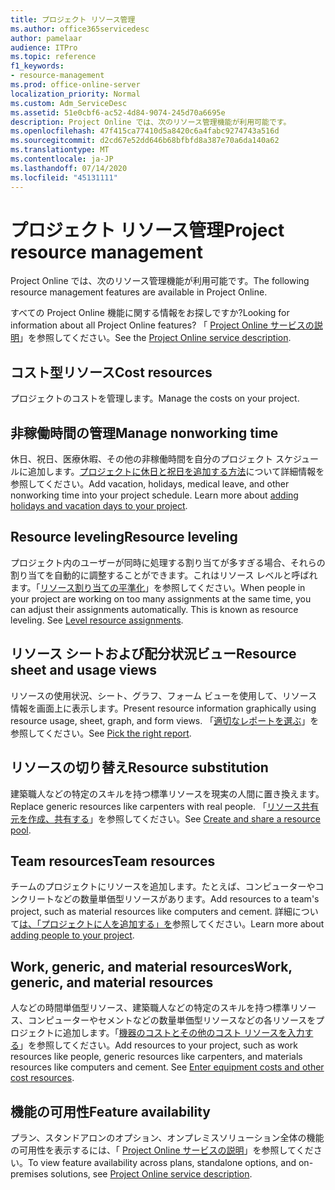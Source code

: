 ```yaml
---
title: プロジェクト リソース管理
ms.author: office365servicedesc
author: pamelaar
audience: ITPro
ms.topic: reference
f1_keywords:
- resource-management
ms.prod: office-online-server
localization_priority: Normal
ms.custom: Adm_ServiceDesc
ms.assetid: 51e0cbf6-ac52-4d84-9074-245d70a6695e
description: Project Online では、次のリソース管理機能が利用可能です。
ms.openlocfilehash: 47f415ca77410d5a8420c6a4fabc9274743a516d
ms.sourcegitcommit: d2cd67e52dd646b68bfbfd8a387e70a6da140a62
ms.translationtype: MT
ms.contentlocale: ja-JP
ms.lasthandoff: 07/14/2020
ms.locfileid: "45131111"
---
```

# <a name="project-resource-management"></a><span data-ttu-id="39bfa-103">プロジェクト リソース管理</span><span class="sxs-lookup"><span data-stu-id="39bfa-103">Project resource management</span></span>

<span data-ttu-id="39bfa-104">Project Online では、次のリソース管理機能が利用可能です。</span><span class="sxs-lookup"><span data-stu-id="39bfa-104">The following resource management features are available in Project Online.</span></span>
  
<span data-ttu-id="39bfa-105">すべての Project Online 機能に関する情報をお探しですか?</span><span class="sxs-lookup"><span data-stu-id="39bfa-105">Looking for information about all Project Online features?</span></span> <span data-ttu-id="39bfa-106">「 [Project Online サービスの説明](project-online-service-description.md)」を参照してください。</span><span class="sxs-lookup"><span data-stu-id="39bfa-106">See the [Project Online service description](project-online-service-description.md).</span></span>
  
## <a name="cost-resources"></a><span data-ttu-id="39bfa-107">コスト型リソース</span><span class="sxs-lookup"><span data-stu-id="39bfa-107">Cost resources</span></span>

<span data-ttu-id="39bfa-108">プロジェクトのコストを管理します。</span><span class="sxs-lookup"><span data-stu-id="39bfa-108">Manage the costs on your project.</span></span>
  
## <a name="manage-nonworking-time"></a><span data-ttu-id="39bfa-109">非稼働時間の管理</span><span class="sxs-lookup"><span data-stu-id="39bfa-109">Manage nonworking time</span></span>

<span data-ttu-id="39bfa-p102">休日、祝日、医療休暇、その他の非稼働時間を自分のプロジェクト スケジュールに追加します。[プロジェクトに休日と祝日を追加する方法](https://go.microsoft.com/fwlink/p/?LinkId=271337)について詳細情報を参照してください。</span><span class="sxs-lookup"><span data-stu-id="39bfa-p102">Add vacation, holidays, medical leave, and other nonworking time into your project schedule. Learn more about [adding holidays and vacation days to your project](https://go.microsoft.com/fwlink/p/?LinkId=271337).</span></span>
  
## <a name="resource-leveling"></a><span data-ttu-id="39bfa-112">Resource leveling</span><span class="sxs-lookup"><span data-stu-id="39bfa-112">Resource leveling</span></span>

<span data-ttu-id="39bfa-p103">プロジェクト内のユーザーが同時に処理する割り当てが多すぎる場合、それらの割り当てを自動的に調整することができます。これはリソース レベルと呼ばれます。「[リソース割り当ての平準化](https://go.microsoft.com/fwlink/p/?LinkId=271348)」を参照してください。</span><span class="sxs-lookup"><span data-stu-id="39bfa-p103">When people in your project are working on too many assignments at the same time, you can adjust their assignments automatically. This is known as resource leveling. See [Level resource assignments](https://go.microsoft.com/fwlink/p/?LinkId=271348).</span></span>
  
## <a name="resource-sheet-and-usage-views"></a><span data-ttu-id="39bfa-116">リソース シートおよび配分状況ビュー</span><span class="sxs-lookup"><span data-stu-id="39bfa-116">Resource sheet and usage views</span></span>

<span data-ttu-id="39bfa-117">リソースの使用状況、シート、グラフ、フォーム ビューを使用して、リソース情報を画面上に表示します。</span><span class="sxs-lookup"><span data-stu-id="39bfa-117">Present resource information graphically using resource usage, sheet, graph, and form views.</span></span> <span data-ttu-id="39bfa-118">「[適切なレポートを選ぶ](https://go.microsoft.com/fwlink/?LinkId=402920)」を参照してください。</span><span class="sxs-lookup"><span data-stu-id="39bfa-118">See [Pick the right report](https://go.microsoft.com/fwlink/?LinkId=402920).</span></span>
  
## <a name="resource-substitution"></a><span data-ttu-id="39bfa-119">リソースの切り替え</span><span class="sxs-lookup"><span data-stu-id="39bfa-119">Resource substitution</span></span>

<span data-ttu-id="39bfa-120">建築職人などの特定のスキルを持つ標準リソースを現実の人間に置き換えます。</span><span class="sxs-lookup"><span data-stu-id="39bfa-120">Replace generic resources like carpenters with real people.</span></span> <span data-ttu-id="39bfa-121">「[リソース共有元を作成、共有する](https://go.microsoft.com/fwlink/?LinkId=402921)」を参照してください。</span><span class="sxs-lookup"><span data-stu-id="39bfa-121">See [Create and share a resource pool](https://go.microsoft.com/fwlink/?LinkId=402921).</span></span>
  
## <a name="team-resources"></a><span data-ttu-id="39bfa-122">Team resources</span><span class="sxs-lookup"><span data-stu-id="39bfa-122">Team resources</span></span>

<span data-ttu-id="39bfa-123">チームのプロジェクトにリソースを追加します。たとえば、コンピューターやコンクリートなどの数量単価型リソースがあります。</span><span class="sxs-lookup"><span data-stu-id="39bfa-123">Add resources to a team's project, such as material resources like computers and cement.</span></span> <span data-ttu-id="39bfa-124">詳細について[は、「プロジェクトに人を追加する」を](https://go.microsoft.com/fwlink/p/?LinkId=271347)参照してください。</span><span class="sxs-lookup"><span data-stu-id="39bfa-124">Learn more about [adding people to your project](https://go.microsoft.com/fwlink/p/?LinkId=271347).</span></span>
  
## <a name="work-generic-and-material-resources"></a><span data-ttu-id="39bfa-125">Work, generic, and material resources</span><span class="sxs-lookup"><span data-stu-id="39bfa-125">Work, generic, and material resources</span></span>

<span data-ttu-id="39bfa-p107">人などの時間単価型リソース、建築職人などの特定のスキルを持つ標準リソース、コンピューターやセメントなどの数量単価型リソースなどの各リソースをプロジェクトに追加します。「[機器のコストとその他のコスト リソースを入力する](https://go.microsoft.com/fwlink/?LinkId=402922)」を参照してください。</span><span class="sxs-lookup"><span data-stu-id="39bfa-p107">Add resources to your project, such as work resources like people, generic resources like carpenters, and materials resources like computers and cement. See [Enter equipment costs and other cost resources](https://go.microsoft.com/fwlink/?LinkId=402922).</span></span>
  
## <a name="feature-availability"></a><span data-ttu-id="39bfa-128">機能の可用性</span><span class="sxs-lookup"><span data-stu-id="39bfa-128">Feature availability</span></span>

<span data-ttu-id="39bfa-129">プラン、スタンドアロンのオプション、オンプレミスソリューション全体の機能の可用性を表示するには、「 [Project Online サービスの説明](project-online-service-description.md)」を参照してください。</span><span class="sxs-lookup"><span data-stu-id="39bfa-129">To view feature availability across plans, standalone options, and on-premises solutions, see [Project Online service description](project-online-service-description.md).</span></span>
  

